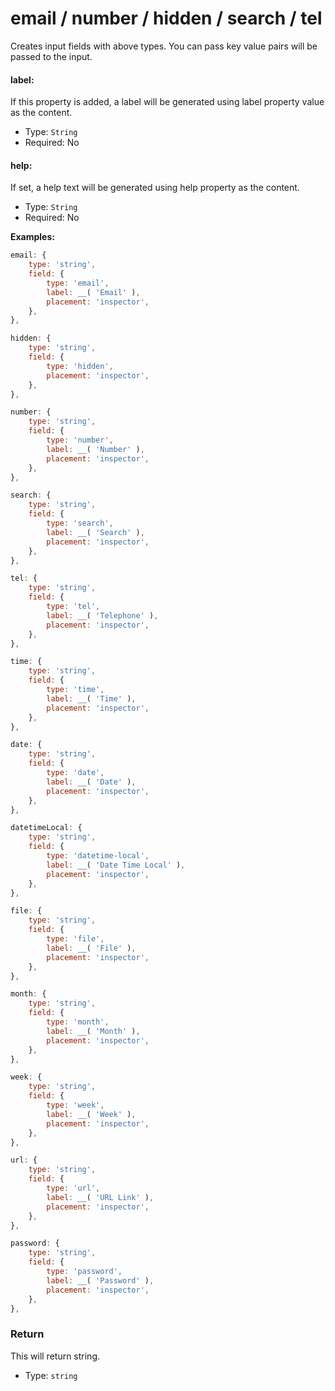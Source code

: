 # email / number / hidden / search / tel

Creates input fields with above types. You can pass key value pairs will be passed to the input. 

#### label:

If this property is added, a label will be generated using label property value as the content.

- Type: `String`
- Required: No

#### help:

If set, a help text will be generated using help property as the content.

- Type: `String`
- Required: No

**Examples:**

```js
email: {
	type: 'string',
	field: {
		type: 'email',
		label: __( 'Email' ),
		placement: 'inspector',
	},
},

hidden: {
	type: 'string',
	field: {
		type: 'hidden',
		placement: 'inspector',
	},
},

number: {
	type: 'string',
	field: {
		type: 'number',
		label: __( 'Number' ),
		placement: 'inspector',
	},
},

search: {
	type: 'string',
	field: {
		type: 'search',
		label: __( 'Search' ),
		placement: 'inspector',
	},
},

tel: {
	type: 'string',
	field: {
		type: 'tel',
		label: __( 'Telephone' ),
		placement: 'inspector',
	},
},

time: {
	type: 'string',
	field: {
		type: 'time',
		label: __( 'Time' ),
		placement: 'inspector',
	},
},

date: {
	type: 'string',
	field: {
		type: 'date',
		label: __( 'Date' ),
		placement: 'inspector',
	},
},

datetimeLocal: {
	type: 'string',
	field: {
		type: 'datetime-local',
		label: __( 'Date Time Local' ),
		placement: 'inspector',
	},
},

file: {
	type: 'string',
	field: {
		type: 'file',
		label: __( 'File' ),
		placement: 'inspector',
	},
},

month: {
	type: 'string',
	field: {
		type: 'month',
		label: __( 'Month' ),
		placement: 'inspector',
	},
},

week: {
	type: 'string',
	field: {
		type: 'week',
		label: __( 'Week' ),
		placement: 'inspector',
	},
},

url: {
	type: 'string',
	field: {
		type: 'url',
		label: __( 'URL Link' ),
		placement: 'inspector',
	},
},

password: {
	type: 'string',
	field: {
		type: 'password',
		label: __( 'Password' ),
		placement: 'inspector',
	},
},
```

### Return

This will return string.

- Type: `string`
